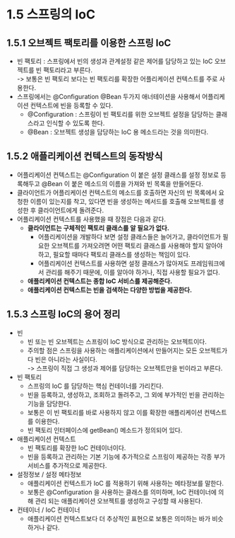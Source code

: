 # 1.5 스프링의 IoC

## 1.5.1 오브젝트 팩토리를 이용한 스프링 IoC

* 빈 팩토리 : 스프링에서 빈의 생성과 관계설정 같은 제어를 담당하고 있는 IoC 오브젝트를 빈 팩토리라고 부른다. \
  \-> 보통은 빈 팩토리 보다는 빈 팩토리를 확장한 어플리케이션 컨텍스트를 주로 사용한다.&#x20;
* 스프링에서는 @Configuration @Bean 두가지 애너테이션을 사용해서 어플리케이션 컨텍스트에 빈을 등록할 수 있다.&#x20;
  * @Configuration : 스프링이 빈 팩토리를 위한 오브젝트 설정을 담당하는 클래스라고 인식할 수 있도록 한다.
  * @Bean : 오브젝트 생성을 담당하는 IoC 용 메소드라는 것을 의미한다.&#x20;

## 1.5.2 애플리케이션 컨텍스트의 동작방식

* 어플리케이션 컨텍스트는 @Configuration 이 붙은 설정 클래스를 설정 정보로 등록해두고 @Bean 이 붙은 메소드의 이름을 가져와 빈 목록을 만들어둔다.&#x20;
* 클라이언트가 어플리케이션 컨텍스트의 메소드를 호출하면 자신의 빈 목록에서 요청한 이름이 있는지를 착고, 있다면 빈을 생성하는 메서드를 호출해 오브젝트를 생성한 후 클라이언트에게 돌려준다.
* 어플리케이션 컨텍스트를 사용했을 때 장점은 다음과 같다.
  * **클라이언트는 구체적인 팩토리 클래스를 알 필요가 없다.**&#x20;
    * 어플리케이션을 개발하다 보면 설정 클래스들은 늘어가고, 클라이언트가 필요한 오브젝트를 가져오려면 어떤 팩토리 클래스를 사용해야 할지 알아야 하고, 필요할 때마다 팩토리 클래스를 생성하는 책임이 있다.
    * 어플리케이션 컨텍스트를 사용하면 설정 클래스가 많아져도 프레임워크에서 관리를 해주기 때문에, 이를 알아야 하거나, 직접 사용할 필요가 없다.&#x20;
  * **애플리케이션 컨텍스트는 종합 IoC 서비스를 제공해준다.**
  * **애플리케이션 컨텍스트는 빈을 검색하는 다양한 방법을 제공한다.**&#x20;

## 1.5.3 스프링 IoC의 용어 정리

* 빈&#x20;
  * 빈 또는 빈 오브젝트는 스프링이 IoC 방식으로 관리하는 오브젝트이다.
  * 주의할 점은 스프링을 사용하는 애플리케이션에서 만들어지는 모든 오브젝트가 다 빈은 아니라는 사실이다. \
    \-> 스프링이 직접 그 생성과 제어를 담당하는 오브젝트만을 빈이라고 부른다.&#x20;
* 빈 팩토리
  * 스프링의 IoC 를 담당하는 핵심 컨테이너를 가리킨다.&#x20;
  * 빈을 등록하고, 생성하고, 조회하고 돌려주고, 그 외에 부가적인 빈을 관리하는 기능을 담당한다.&#x20;
  * 보통은 이 빈 팩토리를 바로 사용하지 않고 이를 확장한 애플리케이션 컨텍스트를 이용한다.&#x20;
  * 빈 팩토리 인터페이스에 getBean() 메소드가 정의되어 있다.&#x20;
* 애플리케이션 컨텍스트
  * 빈 팩토리를 확장한 IoC 컨테이너이다.&#x20;
  * 빈을 등록하고 관리하는 기본 기능에 추가적으로 스프링이 제공하는 각종 부가 서비스를 추가적으로 제공한다.&#x20;
* 설정정보 / 설정 메타정보
  * 애플리케이션 컨텍스트가 IoC 를 적용하기 위해 사용하는 메타정보를 말한다.&#x20;
  * 보통은 @Configuration 을 사용하는 클래스를 의미하며, IoC 컨테이너에 의해 관리 되는 애플리케이션 오브젝트를 생성하고 구성할 때 사용된다.&#x20;
* 컨테이너 / IoC 컨테이너
  * 애플리케이션 컨텍스트보다 더 추상적인 표현으로 보통은 의미하는 바가 비슷하거나 같다.&#x20;
